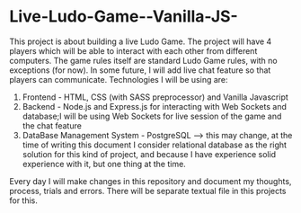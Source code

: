 # Live-Ludo-Game--Vanilla-JS-

This project is about building a live Ludo Game.
The project will have 4 players which will be able to interact with each other from different computers.
The game rules itself are standard Ludo Game rules, with no exceptions (for now). In some future, I will add live chat feature 
so that players can communicate. 
Technologies I will be using are:

1) Frontend - HTML, CSS (with SASS preprocessor) and Vanilla Javascript
2) Backend - Node.js and Express.js for interacting with Web Sockets and database;I will be using Web Sockets for live session of the game and the chat feature
3) DataBase Management System - PostgreSQL --> this may change, at the time of writing this document I consider relational database as the right solution for this kind of project, and because I have experience solid experience with it, but one thing at the time.

Every day I will make changes in this repository and document my thoughts, process, trials and errors.
There will be separate textual file in this projects for this.
